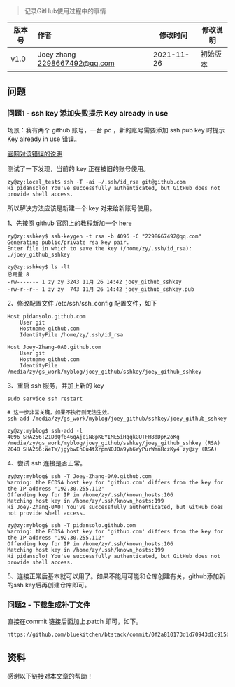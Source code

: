

> 记录GitHub使用过程中的事情



| 版本号 | 作者                         | 修改时间   | 修改说明 |
| ------ | :--------------------------- | ---------- | -------- |
| v1.0   | Joey zhang 2298667492@qq.com | 2021-11-26 | 初始版本 |



## 问题

### 问题1 - ssh key 添加失败提示 Key already in use

场景：我有两个 github 账号，一台 pc ，新的账号需要添加 ssh pub key 时提示 Key already in use 错误。

[官网对该错误的说明](https://docs.github.com/en/authentication/troubleshooting-ssh/error-key-already-in-use)

测试了一下发现，当前的 key 正在被旧的账号使用。

```shell
zy@zy:local_test$ ssh -T -ai ~/.ssh/id_rsa git@github.com
Hi pidansolo! You've successfully authenticated, but GitHub does not provide shell access.
```

所以解决方法应该是新建一个 key 对来给新账号使用。

1、先按照 github 官网上的教程新加一个 [here](https://docs.github.com/en/authentication/connecting-to-github-with-ssh/generating-a-new-ssh-key-and-adding-it-to-the-ssh-agent)

```shell
zy@zy:sshkey$ ssh-keygen -t rsa -b 4096 -C "2298667492@qq.com"
Generating public/private rsa key pair.
Enter file in which to save the key (/home/zy/.ssh/id_rsa): ./joey_github_sshkey

zy@zy:sshkey$ ls -lt
总用量 8
-rw------- 1 zy zy 3243 11月 26 14:42 joey_github_sshkey
-rw-r--r-- 1 zy zy  743 11月 26 14:42 joey_github_sshkey.pub
```

2、修改配置文件 /etc/ssh/ssh_config 配置文件，如下

```
Host pidansolo.github.com
	User git
	Hostname github.com
	IdentityFile /home/zy/.ssh/id_rsa

Host Joey-Zhang-0A0.github.com
	User git
	Hostname github.com
	IdentityFile /media/zy/gs_work/myblog/joey_github/sshkey/joey_github_sshkey
```

3、重启 ssh 服务，并加上新的 key 

```shell
sudo service ssh restart

# 这一步非常关键，如果不执行则无法生效。
ssh-add /media/zy/gs_work/myblog/joey_github/sshkey/joey_github_sshkey

zy@zy:myblog$ ssh-add -l
4096 SHA256:21DdQf846qAjeiN8pKEYIME5iHqqkGUTFH8dDpK2oKg /media/zy/gs_work/myblog/joey_github/sshkey/joey_github_sshkey (RSA)
2048 SHA256:WeTW/jgybwEhCu4tXrpmNOJOa9yh6WyPurWmnHczKy4 zy@zy (RSA)
```

4、尝试 ssh 连接是否正常。

```shell
zy@zy:myblog$ ssh -T Joey-Zhang-0A0.github.com
Warning: the ECDSA host key for 'github.com' differs from the key for the IP address '192.30.255.112'
Offending key for IP in /home/zy/.ssh/known_hosts:106
Matching host key in /home/zy/.ssh/known_hosts:199
Hi Joey-Zhang-0A0! You've successfully authenticated, but GitHub does not provide shell access.

zy@zy:myblog$ ssh -T pidansolo.github.com
Warning: the ECDSA host key for 'github.com' differs from the key for the IP address '192.30.255.112'
Offending key for IP in /home/zy/.ssh/known_hosts:106
Matching host key in /home/zy/.ssh/known_hosts:199
Hi pidansolo! You've successfully authenticated, but GitHub does not provide shell access.
```

5、连接正常后基本就可以用了。如果不能用可能和仓库创建有关，github添加新的ssh key后再创建仓库即可。



### 问题2 - 下载生成补丁文件

直接在commit 链接后面加上.patch 即可，如下。

```url
https://github.com/bluekitchen/btstack/commit/0f2a810173d1d70943d1c915bffd6f9b1171e8f6.patch
```





## 资料

感谢以下链接对本文章的帮助！
